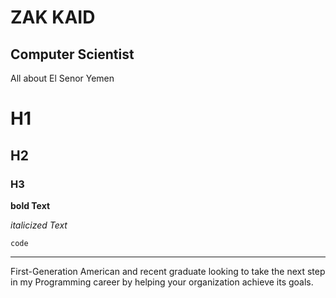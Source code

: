 # ZAK KAID
## Computer Scientist

All about El Senor Yemen

# H1
## H2
### H3

**bold Text**

*italicized Text*

`code`

---


First-Generation American and recent graduate looking to take the next step in my Programming career by helping your organization achieve its goals.

